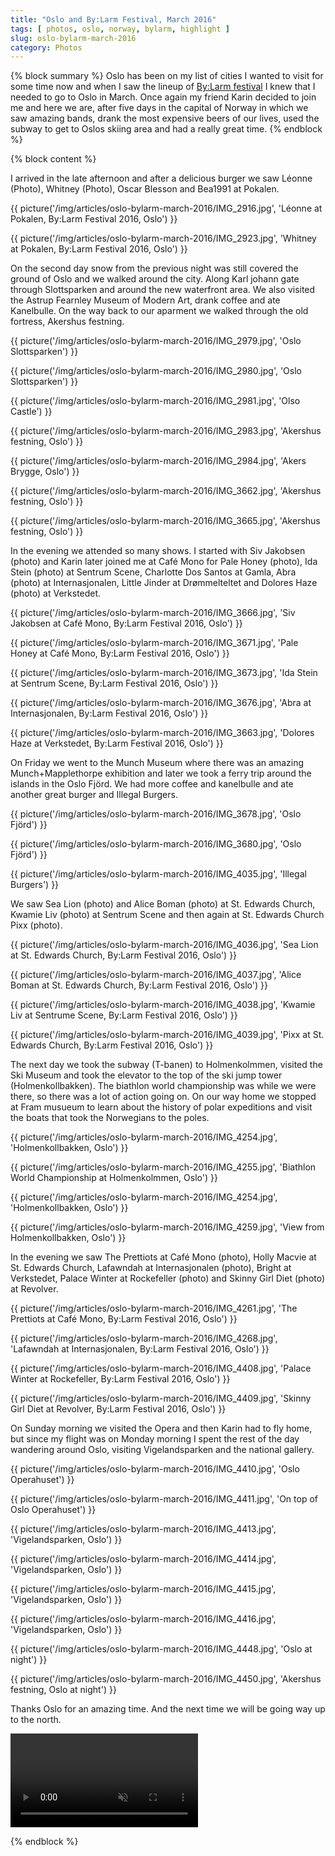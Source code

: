 ```yaml
---
title: "Oslo and By:Larm Festival, March 2016"
tags: [ photos, oslo, norway, bylarm, highlight ]
slug: oslo-bylarm-march-2016
category: Photos
---
```

{% block summary %}
Oslo has been on my list of cities I wanted to visit for some time now and when I saw the lineup of [By:Larm festival](http://bylarm.no) I knew that I needed to go to Oslo in March. Once again my friend Karin decided to join me and here we are, after five days in the capital of Norway in which we saw amazing bands, drank the most expensive beers of our lives, used the subway to get to Oslos skiing area and had a really great time.
{% endblock %}

{% block content %}

I arrived in the late afternoon and after a delicious burger we saw Léonne (Photo), Whitney (Photo), Oscar Blesson and Bea1991 at Pokalen.

{{ picture('/img/articles/oslo-bylarm-march-2016/IMG_2916.jpg', 'Léonne at Pokalen, By:Larm Festival 2016, Oslo') }}

{{ picture('/img/articles/oslo-bylarm-march-2016/IMG_2923.jpg', 'Whitney at Pokalen, By:Larm Festival 2016, Oslo') }}

On the second day snow from the previous night was still covered the ground of Oslo and we walked around the city. Along Karl johann gate through Slottsparken and around the new waterfront area. We also visited the Astrup Fearnley Museum of Modern Art, drank coffee and ate Kanelbulle. On the way back to our aparment we walked through the old fortress, Akershus festning.

{{ picture('/img/articles/oslo-bylarm-march-2016/IMG_2979.jpg', 'Oslo Slottsparken') }}

{{ picture('/img/articles/oslo-bylarm-march-2016/IMG_2980.jpg', 'Oslo Slottsparken') }}

{{ picture('/img/articles/oslo-bylarm-march-2016/IMG_2981.jpg', 'Olso Castle') }}

{{ picture('/img/articles/oslo-bylarm-march-2016/IMG_2983.jpg', 'Akershus festning, Oslo') }}

{{ picture('/img/articles/oslo-bylarm-march-2016/IMG_2984.jpg', 'Akers Brygge, Oslo') }}

{{ picture('/img/articles/oslo-bylarm-march-2016/IMG_3662.jpg', 'Akershus festning, Oslo') }}

{{ picture('/img/articles/oslo-bylarm-march-2016/IMG_3665.jpg', 'Akershus festning, Oslo') }}

In the evening we attended so many shows. I started with Siv Jakobsen (photo) and Karin later joined me at Café Mono for Pale Honey (photo), Ida Stein (photo) at Sentrum Scene, Charlotte Dos Santos at Gamla, Abra (photo) at Internasjonalen, Little Jinder at Drømmelteltet and Dolores Haze (photo) at Verkstedet.

{{ picture('/img/articles/oslo-bylarm-march-2016/IMG_3666.jpg', 'Siv Jakobsen at Café Mono, By:Larm Festival 2016, Oslo') }}

{{ picture('/img/articles/oslo-bylarm-march-2016/IMG_3671.jpg', 'Pale Honey at Café Mono, By:Larm Festival 2016, Oslo') }}

{{ picture('/img/articles/oslo-bylarm-march-2016/IMG_3673.jpg', 'Ida Stein at Sentrum Scene, By:Larm Festival 2016, Oslo') }}

{{ picture('/img/articles/oslo-bylarm-march-2016/IMG_3676.jpg', 'Abra at Internasjonalen, By:Larm Festival 2016, Oslo') }}

{{ picture('/img/articles/oslo-bylarm-march-2016/IMG_3663.jpg', 'Dolores Haze at Verkstedet, By:Larm Festival 2016, Oslo') }}

On Friday we went to the Munch Museum where there was an amazing Munch+Mapplethorpe exhibition and later we took a ferry trip around the islands in the Oslo Fjörd. We had more coffee and kanelbulle and ate another great burger and Illegal Burgers.

{{ picture('/img/articles/oslo-bylarm-march-2016/IMG_3678.jpg', 'Oslo Fjörd') }}

{{ picture('/img/articles/oslo-bylarm-march-2016/IMG_3680.jpg', 'Oslo Fjörd') }}

{{ picture('/img/articles/oslo-bylarm-march-2016/IMG_4035.jpg', 'Illegal Burgers') }}

We saw Sea Lion (photo) and Alice Boman (photo) at St. Edwards Church, Kwamie Liv (photo) at Sentrum Scene and then again at St. Edwards Church Pixx (photo).

{{ picture('/img/articles/oslo-bylarm-march-2016/IMG_4036.jpg', 'Sea Lion at St. Edwards Church, By:Larm Festival 2016, Oslo') }}

{{ picture('/img/articles/oslo-bylarm-march-2016/IMG_4037.jpg', 'Alice Boman at St. Edwards Church, By:Larm Festival 2016, Oslo') }}

{{ picture('/img/articles/oslo-bylarm-march-2016/IMG_4038.jpg', 'Kwamie Liv at Sentrume Scene, By:Larm Festival 2016, Oslo') }}

{{ picture('/img/articles/oslo-bylarm-march-2016/IMG_4039.jpg', 'Pixx at St. Edwards Church, By:Larm Festival 2016, Oslo') }}

The next day we took the subway (T-banen) to Holmenkolmmen, visited the Ski Museum and took the elevator to the top of the ski jump tower (Holmenkollbakken). The biathlon world championship was while we were there, so there was a lot of action going on. On our way home we stopped at Fram musueum to learn about the history of polar expeditions and visit the boats that took the Norwegians to the poles.

{{ picture('/img/articles/oslo-bylarm-march-2016/IMG_4254.jpg', 'Holmenkollbakken, Oslo') }}

{{ picture('/img/articles/oslo-bylarm-march-2016/IMG_4255.jpg', 'Biathlon World Championship at Holmenkolmmen, Oslo') }}

{{ picture('/img/articles/oslo-bylarm-march-2016/IMG_4254.jpg', 'Holmenkollbakken, Oslo') }}

{{ picture('/img/articles/oslo-bylarm-march-2016/IMG_4259.jpg', 'View from Holmenkollbakken, Oslo') }}

In the evening we saw The Prettiots at Café Mono (photo), Holly Macvie at St. Edwards Church, Lafawndah at Internasjonalen (photo), Bright at Verkstedet, Palace Winter at Rockefeller (photo) and Skinny Girl Diet (photo) at Revolver.

{{ picture('/img/articles/oslo-bylarm-march-2016/IMG_4261.jpg', 'The Prettiots at Café Mono, By:Larm Festival 2016, Oslo') }}

{{ picture('/img/articles/oslo-bylarm-march-2016/IMG_4268.jpg', 'Lafawndah at Internasjonalen, By:Larm Festival 2016, Oslo') }}

{{ picture('/img/articles/oslo-bylarm-march-2016/IMG_4408.jpg', 'Palace Winter at Rockefeller, By:Larm Festival 2016, Oslo') }}

{{ picture('/img/articles/oslo-bylarm-march-2016/IMG_4409.jpg', 'Skinny Girl Diet at Revolver, By:Larm Festival 2016, Oslo') }}

On Sunday morning we visited the Opera and then Karin had to fly home, but since my flight was on Monday morning I spent the rest of the day wandering around Oslo, visiting Vigelandsparken and the national gallery.

{{ picture('/img/articles/oslo-bylarm-march-2016/IMG_4410.jpg', 'Oslo Operahuset') }}

{{ picture('/img/articles/oslo-bylarm-march-2016/IMG_4411.jpg', 'On top of Oslo Operahuset') }}

{{ picture('/img/articles/oslo-bylarm-march-2016/IMG_4413.jpg', 'Vigelandsparken, Oslo') }}

{{ picture('/img/articles/oslo-bylarm-march-2016/IMG_4414.jpg', 'Vigelandsparken, Oslo') }}

{{ picture('/img/articles/oslo-bylarm-march-2016/IMG_4415.jpg', 'Vigelandsparken, Oslo') }}

{{ picture('/img/articles/oslo-bylarm-march-2016/IMG_4416.jpg', 'Vigelandsparken, Oslo') }}

{{ picture('/img/articles/oslo-bylarm-march-2016/IMG_4448.jpg', 'Oslo at night') }}

{{ picture('/img/articles/oslo-bylarm-march-2016/IMG_4450.jpg', 'Akershus festning, Oslo at night') }}

Thanks Oslo for an amazing time. And the next time we will be going way up to the north.

<video src="/video/oslo-bylarm-march-2016/IMG_4475.m4v" autoplay loop muted>
</video>

{% endblock %}
